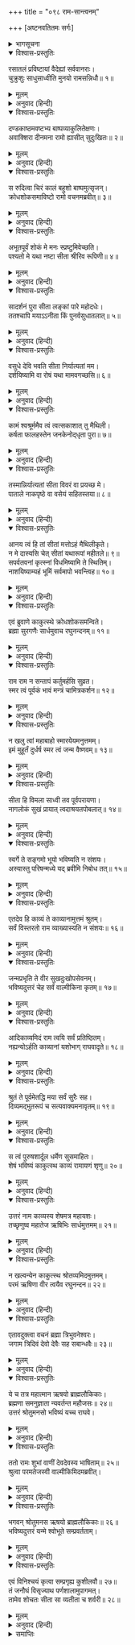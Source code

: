 +++
title = "०९८ राम-सान्त्वनम्"

+++
[अष्टनवतितमः सर्गः]



<details><summary>भागसूचना</summary>

98. सीताके लिये श्रीरामका खेद, ब्रह्माजीका उन्हें समझाना और उत्तरकाण्डका शेष अंश सुननेके लिये प्रेरित करना
</details>

<details open><summary>विश्वास-प्रस्तुतिः</summary>

रसातलं प्रविष्टायां वैदेह्यां सर्ववानराः।  
चुक्रुशुः साधुसाध्वीति मुनयो रामसन्निधौ॥ १॥
</details>

<details><summary>मूलम्</summary>

रसातलं प्रविष्टायां वैदेह्यां सर्ववानराः।  
चुक्रुशुः साधुसाध्वीति मुनयो रामसन्निधौ॥ १॥
</details>

<details><summary>अनुवाद (हिन्दी)</summary>

विदेहकुमारी सीताके रसातलमें प्रवेश कर जानेपर श्रीरामके समीप बैठे हुए सम्पूर्ण वानर तथा ऋषि-मुनि कहने लगे—‘साध्वी सीते! तुम धन्य हो’॥ १॥
</details>

<details open><summary>विश्वास-प्रस्तुतिः</summary>

दण्डकाष्ठमवष्टभ्य बाष्पव्याकुलितेक्षणः।  
अवाक्शिरा दीनमना रामो ह्यासीत् सुदुःखितः॥ २॥
</details>

<details><summary>मूलम्</summary>

दण्डकाष्ठमवष्टभ्य बाष्पव्याकुलितेक्षणः।  
अवाक्शिरा दीनमना रामो ह्यासीत् सुदुःखितः॥ २॥
</details>

<details><summary>अनुवाद (हिन्दी)</summary>

किंतु स्वयं भगवान् श्रीराम बहुत दुःखी हुए। उनका मन उदास हो गया और वे गूलरके दण्डेका सहारा लिये खड़े हो सिर झुकाये नेत्रोंसे आँसू बहाने लगे॥ २॥
</details>

<details open><summary>विश्वास-प्रस्तुतिः</summary>

स रुदित्वा चिरं कालं बहुशो बाष्पमुत्सृजन्।  
क्रोधशोकसमाविष्टो रामो वचनमब्रवीत्॥ ३॥
</details>

<details><summary>मूलम्</summary>

स रुदित्वा चिरं कालं बहुशो बाष्पमुत्सृजन्।  
क्रोधशोकसमाविष्टो रामो वचनमब्रवीत्॥ ३॥
</details>

<details><summary>अनुवाद (हिन्दी)</summary>

बहुत देरतक रोकर बारम्बार आँसू बहाते हुए क्रोध और शोकसे युक्त हो श्रीरामचन्द्रजी इस प्रकार बोले—॥ ३॥
</details>

<details open><summary>विश्वास-प्रस्तुतिः</summary>

अभूतपूर्वं शोकं मे मनः स्प्रष्टुमिवेच्छति।  
पश्यतो मे यथा नष्टा सीता श्रीरिव रूपिणी॥ ४॥
</details>

<details><summary>मूलम्</summary>

अभूतपूर्वं शोकं मे मनः स्प्रष्टुमिवेच्छति।  
पश्यतो मे यथा नष्टा सीता श्रीरिव रूपिणी॥ ४॥
</details>

<details><summary>अनुवाद (हिन्दी)</summary>

‘आज मेरा मन अभूतपूर्व शोकमें डूबना चाहता है; क्योंकि इस समय मेरी आँखोंके सामनेसे मूर्तिमती लक्ष्मीके समान सीता अदृश्य हो गयीं॥ ४॥
</details>

<details open><summary>विश्वास-प्रस्तुतिः</summary>

सादर्शनं पुरा सीता लङ्कां पारे महोदधेः।  
ततश्चापि मयाऽऽनीता किं पुनर्वसुधातलात्॥ ५॥
</details>

<details><summary>मूलम्</summary>

सादर्शनं पुरा सीता लङ्कां पारे महोदधेः।  
ततश्चापि मयाऽऽनीता किं पुनर्वसुधातलात्॥ ५॥
</details>

<details><summary>अनुवाद (हिन्दी)</summary>

‘पहली बार सीता समुद्रके उस पार लङ्कामें जाकर मेरी आँखोंसे ओझल हुई थीं। किंतु जब मैं वहाँसे भी उन्हें लौटा लाया, तब पृथ्वीके भीतरसे ले आना कौन बड़ी बात है?’॥ ५॥
</details>

<details open><summary>विश्वास-प्रस्तुतिः</summary>

वसुधे देवि भवति सीता निर्यात्यतां मम।  
दर्शयिष्यामि वा रोषं यथा मामवगच्छसि॥ ६॥
</details>

<details><summary>मूलम्</summary>

वसुधे देवि भवति सीता निर्यात्यतां मम।  
दर्शयिष्यामि वा रोषं यथा मामवगच्छसि॥ ६॥
</details>

<details><summary>अनुवाद (हिन्दी)</summary>

(यों कहकर वे पृथ्वीसे बोले—) ‘पूजनीये भगवति वसुन्धरे! मुझे सीताको लौटा दो; अन्यथा मैं अपना क्रोध दिखाऊँगा। मेरा प्रभाव कैसा है? यह तुम जानती हो॥ ६॥
</details>

<details open><summary>विश्वास-प्रस्तुतिः</summary>

कामं श्वश्रूर्ममैव त्वं त्वत्सकाशात् तु मैथिली।  
कर्षता फालहस्तेन जनकेनोद‍्धृता पुरा॥ ७॥
</details>

<details><summary>मूलम्</summary>

कामं श्वश्रूर्ममैव त्वं त्वत्सकाशात् तु मैथिली।  
कर्षता फालहस्तेन जनकेनोद‍्धृता पुरा॥ ७॥
</details>

<details><summary>अनुवाद (हिन्दी)</summary>

‘देवि! वास्तवमें तुम्हीं मेरी सास हो। राजा जनक हाथमें फाल लिये तुम्हींको जोत रहे थे, जिससे तुम्हारे भीतरसे सीताका प्रादुर्भाव हुआ॥ ७॥
</details>

<details open><summary>विश्वास-प्रस्तुतिः</summary>

तस्मान्निर्यात्यतां सीता विवरं वा प्रयच्छ मे।  
पाताले नाकपृष्ठे वा वसेयं सहितस्तया॥ ८॥
</details>

<details><summary>मूलम्</summary>

तस्मान्निर्यात्यतां सीता विवरं वा प्रयच्छ मे।  
पाताले नाकपृष्ठे वा वसेयं सहितस्तया॥ ८॥
</details>

<details><summary>अनुवाद (हिन्दी)</summary>

‘अतः या तो तुम सीताको लौटा दो अथवा मेरे लिये भी अपनी गोदमें जगह दो; क्योंकि पाताल हो या स्वर्ग, मैं सीताके साथ ही रहूँगा॥ ८॥
</details>

<details open><summary>विश्वास-प्रस्तुतिः</summary>

आनय त्वं हि तां सीतां मत्तोऽहं मैथिलीकृते।  
न मे दास्यसि चेत् सीतां यथारूपां महीतले॥ ९॥  
सपर्वतवनां कृत्स्नां विधमिष्यामि ते स्थितिम्।  
नाशयिष्याम्यहं भूमिं सर्वमापो भवन्त्विह॥ १०॥
</details>

<details><summary>मूलम्</summary>

आनय त्वं हि तां सीतां मत्तोऽहं मैथिलीकृते।  
न मे दास्यसि चेत् सीतां यथारूपां महीतले॥ ९॥  
सपर्वतवनां कृत्स्नां विधमिष्यामि ते स्थितिम्।  
नाशयिष्याम्यहं भूमिं सर्वमापो भवन्त्विह॥ १०॥
</details>

<details><summary>अनुवाद (हिन्दी)</summary>

‘तुम मेरी सीताको लाओ! मैं मिथिलेशकुमारीके लिये मतवाला (बेसुध) हो गया हूँ। यदि इस पृथ्वीपर तुम उसी रूपमें सीताको मुझे लौटा नहीं दोगी तो मैं पर्वत और वनसहित तुम्हारी स्थितिको नष्ट कर दूँगा। सारी भूमिका विनाश कर डालूँगा। फिर भले ही सब कुछ जलमय ही हो जाय’॥ ९-१०॥
</details>

<details open><summary>विश्वास-प्रस्तुतिः</summary>

एवं ब्रुवाणे काकुत्स्थे क्रोधशोकसमन्विते।  
ब्रह्मा सुरगणैः सार्धमुवाच रघुनन्दनम्॥ ११॥
</details>

<details><summary>मूलम्</summary>

एवं ब्रुवाणे काकुत्स्थे क्रोधशोकसमन्विते।  
ब्रह्मा सुरगणैः सार्धमुवाच रघुनन्दनम्॥ ११॥
</details>

<details><summary>अनुवाद (हिन्दी)</summary>

श्रीरघुनाथजी जब क्रोध और शोकसे युक्त हो इस प्रकारकी बातें कहने लगे, तब देवताओंसहित ब्रह्माजीने उन रघुकुलनन्दन श्रीरामसे कहा—॥ ११॥
</details>

<details open><summary>विश्वास-प्रस्तुतिः</summary>

राम राम न सन्तापं कर्तुमर्हसि सुव्रत।  
स्मर त्वं पूर्वकं भावं मन्त्रं चामित्रकर्शन॥ १२॥
</details>

<details><summary>मूलम्</summary>

राम राम न सन्तापं कर्तुमर्हसि सुव्रत।  
स्मर त्वं पूर्वकं भावं मन्त्रं चामित्रकर्शन॥ १२॥
</details>

<details><summary>अनुवाद (हिन्दी)</summary>

‘उत्तम व्रतका पालन करनेवाले श्रीराम! आप मनमें संताप न करें। शत्रुसूदन! अपने पूर्व स्वरूपका स्मरण करें॥ १२॥
</details>

<details open><summary>विश्वास-प्रस्तुतिः</summary>

न खलु त्वां महाबाहो स्मारयेयमनुत्तमम्।  
इमं मुहूर्तं दुर्धर्ष स्मर त्वं जन्म वैष्णवम्॥ १३॥
</details>

<details><summary>मूलम्</summary>

न खलु त्वां महाबाहो स्मारयेयमनुत्तमम्।  
इमं मुहूर्तं दुर्धर्ष स्मर त्वं जन्म वैष्णवम्॥ १३॥
</details>

<details><summary>अनुवाद (हिन्दी)</summary>

‘महाबाहो! मैं आपको आपके परम उत्तम स्वरूपका स्मरण नहीं दिला रहा हूँ। दुर्धर्ष वीर! केवल यह अनुरोध कर रहा हूँ कि इस समय आप ध्यानके द्वारा अपने वैष्णव स्वरूपका स्मरण करें॥ १३॥
</details>

<details open><summary>विश्वास-प्रस्तुतिः</summary>

सीता हि विमला साध्वी तव पूर्वपरायणा।  
नागलोकं सुखं प्रायात् त्वदाश्रयतपोबलात्॥ १४॥
</details>

<details><summary>मूलम्</summary>

सीता हि विमला साध्वी तव पूर्वपरायणा।  
नागलोकं सुखं प्रायात् त्वदाश्रयतपोबलात्॥ १४॥
</details>

<details><summary>अनुवाद (हिन्दी)</summary>

‘साध्वी सीता सर्वथा शुद्ध हैं। वे पहलेसे ही आपके ही परायण रहती हैं। आपका आश्रय लेना ही उनका तपोबल है। उसके द्वारा वे सुखपूर्वक नागलोकके बहाने आपके परमधाममें चली गयी हैं॥ १४॥
</details>

<details open><summary>विश्वास-प्रस्तुतिः</summary>

स्वर्गे ते सङ्गमो भूयो भविष्यति न संशयः।  
अस्यास्तु परिषन्मध्ये यद् ब्रवीमि निबोध तत्॥ १५॥
</details>

<details><summary>मूलम्</summary>

स्वर्गे ते सङ्गमो भूयो भविष्यति न संशयः।  
अस्यास्तु परिषन्मध्ये यद् ब्रवीमि निबोध तत्॥ १५॥
</details>

<details><summary>अनुवाद (हिन्दी)</summary>

‘अब पुनः साकेतधाममें आपकी उनसे भेंट होगी; इसमें संशय नहीं है। अब इस सभामें मैं आपसे जो कुछ कहता हूँ, उसपर ध्यान दीजिये॥ १५॥
</details>

<details open><summary>विश्वास-प्रस्तुतिः</summary>

एतदेव हि काव्यं ते काव्यानामुत्तमं श्रुतम्।  
सर्वं विस्तरतो राम व्याख्यास्यति न संशयः॥ १६॥
</details>

<details><summary>मूलम्</summary>

एतदेव हि काव्यं ते काव्यानामुत्तमं श्रुतम्।  
सर्वं विस्तरतो राम व्याख्यास्यति न संशयः॥ १६॥
</details>

<details><summary>अनुवाद (हिन्दी)</summary>

‘आपके चरित्रसे सम्बन्ध रखनेवाला यह काव्य, जिसे आपने सुना है, सब काव्योंमें उत्तम है। श्रीराम! यह आपके सारे जीवन-वृत्तका विस्तारसे ज्ञान करायेगा, इसमें संदेह नहीं है॥ १६॥
</details>

<details open><summary>विश्वास-प्रस्तुतिः</summary>

जन्मप्रभृति ते वीर सुखदुःखोपसेवनम्।  
भविष्यदुत्तरं चेह सर्वं वाल्मीकिना कृतम्॥ १७॥
</details>

<details><summary>मूलम्</summary>

जन्मप्रभृति ते वीर सुखदुःखोपसेवनम्।  
भविष्यदुत्तरं चेह सर्वं वाल्मीकिना कृतम्॥ १७॥
</details>

<details><summary>अनुवाद (हिन्दी)</summary>

‘वीर! आविर्भावकालसे ही जो आपके द्वारा सुख-दुःखोंका (स्वेच्छासे) सेवन हुआ है, उसका तथा सीताके अन्तर्धान होनेके बाद जो भविष्यमें होनेवाली बातें हैं, उनका भी महर्षि वाल्मीकिने इसमें पूर्णरूपसे वर्णन कर दिया है॥ १७॥
</details>

<details open><summary>विश्वास-प्रस्तुतिः</summary>

आदिकाव्यमिदं राम त्वयि सर्वं प्रतिष्ठितम्।  
नह्यन्योऽर्हति काव्यानां यशोभाग् राघवादृते॥ १८॥
</details>

<details><summary>मूलम्</summary>

आदिकाव्यमिदं राम त्वयि सर्वं प्रतिष्ठितम्।  
नह्यन्योऽर्हति काव्यानां यशोभाग् राघवादृते॥ १८॥
</details>

<details><summary>अनुवाद (हिन्दी)</summary>

‘श्रीराम! यह आदिकाव्य है। इस सम्पूर्ण काव्यकी आधारशिला आप ही हैं—आपके ही जीवनवृत्तान्तको लेकर इस काव्यकी रचना हुई है। रघुकुलकी शोभा बढ़ानेवाले आपके सिवा दूसरा कोई ऐसा यशस्वी पुरुष नहीं है, जो काव्योंका नायक होनेका अधिकारी हो॥
</details>

<details open><summary>विश्वास-प्रस्तुतिः</summary>

श्रुतं ते पूर्वमेतद्धि मया सर्वं सुरैः सह।  
दिव्यमद्भुतरूपं च सत्यवाक्यमनावृतम्॥ १९॥
</details>

<details><summary>मूलम्</summary>

श्रुतं ते पूर्वमेतद्धि मया सर्वं सुरैः सह।  
दिव्यमद्भुतरूपं च सत्यवाक्यमनावृतम्॥ १९॥
</details>

<details><summary>अनुवाद (हिन्दी)</summary>

‘देवताओंके साथ मैंने पहले आपसे सम्बन्धित इस सम्पूर्ण काव्यका श्रवण किया है। यह दिव्य और अद्भुत है। इसमें कोई भी बात छिपायी नहीं गयी है। इसमें कही गयी सारी बातें सत्य हैं॥ १९॥
</details>

<details open><summary>विश्वास-प्रस्तुतिः</summary>

स त्वं पुरुषशार्दूल धर्मेण सुसमाहितः।  
शेषं भविष्यं काकुत्स्थ काव्यं रामायणं शृणु॥ २०॥
</details>

<details><summary>मूलम्</summary>

स त्वं पुरुषशार्दूल धर्मेण सुसमाहितः।  
शेषं भविष्यं काकुत्स्थ काव्यं रामायणं शृणु॥ २०॥
</details>

<details><summary>अनुवाद (हिन्दी)</summary>

‘पुरुषसिंह रघुनन्दन! आप धर्मपूर्वक एकाग्रचित्त हो भविष्यकी घटनाओंसे युक्त शेष रामायण काव्यको भी सुन लीजिये॥ २०॥
</details>

<details open><summary>विश्वास-प्रस्तुतिः</summary>

उत्तरं नाम काव्यस्य शेषमत्र महायशः।  
तच्छृणुष्व महातेज ऋषिभिः सार्धमुत्तमम्॥ २१॥
</details>

<details><summary>मूलम्</summary>

उत्तरं नाम काव्यस्य शेषमत्र महायशः।  
तच्छृणुष्व महातेज ऋषिभिः सार्धमुत्तमम्॥ २१॥
</details>

<details><summary>अनुवाद (हिन्दी)</summary>

‘महायशस्वी एवं महातेजस्वी श्रीराम! इस काव्यके अन्तिम भागका नाम उत्तरकाण्ड है। उस उत्तम भागको आप ऋषियोंके साथ सुनिये॥ २१॥
</details>

<details open><summary>विश्वास-प्रस्तुतिः</summary>

न खल्वन्येन काकुत्स्थ श्रोतव्यमिदमुत्तमम्।  
परमं ऋषिणा वीर त्वयैव रघुनन्दन॥ २२॥
</details>

<details><summary>मूलम्</summary>

न खल्वन्येन काकुत्स्थ श्रोतव्यमिदमुत्तमम्।  
परमं ऋषिणा वीर त्वयैव रघुनन्दन॥ २२॥
</details>

<details><summary>अनुवाद (हिन्दी)</summary>

‘काकुत्स्थवीर रघुनन्दन! आप सर्वोत्कृष्ट राजर्षि हैं। अतः पहले आपको ही यह उत्तम काव्य सुनना चाहिये, दूसरेको नहीं’॥ २२॥
</details>

<details open><summary>विश्वास-प्रस्तुतिः</summary>

एतावदुक्त्वा वचनं ब्रह्मा त्रिभुवनेश्वरः।  
जगाम त्रिदिवं देवो देवैः सह सबान्धवैः॥ २३॥
</details>

<details><summary>मूलम्</summary>

एतावदुक्त्वा वचनं ब्रह्मा त्रिभुवनेश्वरः।  
जगाम त्रिदिवं देवो देवैः सह सबान्धवैः॥ २३॥
</details>

<details><summary>अनुवाद (हिन्दी)</summary>

इतना कहकर तीनों लोकोंके स्वामी ब्रह्माजी देवताओं एवं उनके बन्धु-बान्धवोंके साथ अपने लोकको चले गये॥ २३॥
</details>

<details open><summary>विश्वास-प्रस्तुतिः</summary>

ये च तत्र महात्मान ऋषयो ब्राह्मलौकिकाः।  
ब्रह्मणा समनुज्ञाता न्यवर्तन्त महौजसः॥ २४॥  
उत्तरं श्रोतुमनसो भविष्यं यच्च राघवे।
</details>

<details><summary>मूलम्</summary>

ये च तत्र महात्मान ऋषयो ब्राह्मलौकिकाः।  
ब्रह्मणा समनुज्ञाता न्यवर्तन्त महौजसः॥ २४॥  
उत्तरं श्रोतुमनसो भविष्यं यच्च राघवे।
</details>

<details><summary>अनुवाद (हिन्दी)</summary>

वहाँ जो ब्रह्मलोकमें रहनेवाले महातेजस्वी महात्मा ऋषि विद्यमान थे, वे ब्रह्माजीकी आज्ञा पाकर भावी वृत्तान्तोंसे युक्त उत्तरकाण्डको सुननेकी इच्छासे लौट आये (उनके साथ ब्रह्मलोकमें नहीं गये)॥ २४ १/२॥
</details>

<details open><summary>विश्वास-प्रस्तुतिः</summary>

ततो रामः शुभां वाणीं देवदेवस्य भाषिताम्॥ २५॥  
श्रुत्वा परमतेजस्वी वाल्मीकिमिदमब्रवीत्।
</details>

<details><summary>मूलम्</summary>

ततो रामः शुभां वाणीं देवदेवस्य भाषिताम्॥ २५॥  
श्रुत्वा परमतेजस्वी वाल्मीकिमिदमब्रवीत्।
</details>

<details><summary>अनुवाद (हिन्दी)</summary>

तत्पश्चात् देवाधिदेव ब्रह्माजीकी कही हुई उस शुभ वाणीको याद करके परम तेजस्वी श्रीरामजीने महर्षि वाल्मीकिसे इस प्रकार कहा—॥ २५ १/२॥
</details>

<details open><summary>विश्वास-प्रस्तुतिः</summary>

भगवन् श्रोतुमनस ऋषयो ब्राह्मलौकिकाः॥ २६॥  
भविष्यदुत्तरं यन्मे श्वोभूते सम्प्रवर्तताम्।
</details>

<details><summary>मूलम्</summary>

भगवन् श्रोतुमनस ऋषयो ब्राह्मलौकिकाः॥ २६॥  
भविष्यदुत्तरं यन्मे श्वोभूते सम्प्रवर्तताम्।
</details>

<details><summary>अनुवाद (हिन्दी)</summary>

‘भगवन्! ये ब्रह्मलोकके निवासी महर्षि मेरे भावी चरित्रोंसे युक्त उत्तरकाण्डका शेष अंश सुनना चाहते हैं। अतः कल सबेरेसे ही उसका गान आरम्भ हो जाना चाहिये’॥
</details>

<details open><summary>विश्वास-प्रस्तुतिः</summary>

एवं विनिश्चयं कृत्वा सम्प्रगृह्य कुशीलवौ॥ २७॥  
तं जनौघं विसृज्याथ पर्णशालामुपागमत्।  
तामेव शोचतः सीता सा व्यतीता च शर्वरी॥ २८॥
</details>

<details><summary>मूलम्</summary>

एवं विनिश्चयं कृत्वा सम्प्रगृह्य कुशीलवौ॥ २७॥  
तं जनौघं विसृज्याथ पर्णशालामुपागमत्।  
तामेव शोचतः सीता सा व्यतीता च शर्वरी॥ २८॥
</details>

<details><summary>अनुवाद (हिन्दी)</summary>

ऐसा निश्चय करके श्रीरघुनाथजीने जनसमुदायको बिदा कर दिया और कुश तथा लवको साथ लेकर वे अपनी पर्णशालामें आये। वहाँ सीताका ही चिन्तन करते-करते उन्होंने रात व्यतीत की॥ २७-२८॥
</details>

<details><summary>समाप्तिः</summary>

इत्यार्षे श्रीमद्रामायणे वाल्मीकीये आदिकाव्ये उत्तरकाण्डेऽष्टनवतितमः सर्गः॥ ९८॥  
इस प्रकार श्रीवाल्मीकिनिर्मित आर्षरामायण आदिकाव्यके उत्तरकाण्डमें अट्ठानबेवाँ सर्ग पूरा हुआ॥ ९८॥
</details>

